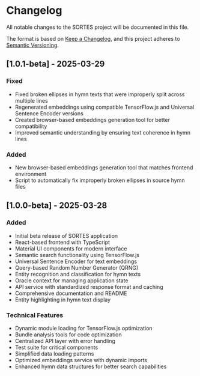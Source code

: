 # Changelog

All notable changes to the SORTES project will be documented in this file.

The format is based on [Keep a Changelog](https://keepachangelog.com/en/1.0.0/),
and this project adheres to [Semantic Versioning](https://semver.org/spec/v2.0.0.html).

## [1.0.1-beta] - 2025-03-29

### Fixed
- Fixed broken ellipses in hymn texts that were improperly split across multiple lines
- Regenerated embeddings using compatible TensorFlow.js and Universal Sentence Encoder versions
- Created browser-based embeddings generation tool for better compatibility
- Improved semantic understanding by ensuring text coherence in hymn lines

### Added
- New browser-based embeddings generation tool that matches frontend environment
- Script to automatically fix improperly broken ellipses in source hymn files

## [1.0.0-beta] - 2025-03-28

### Added
- Initial beta release of SORTES application
- React-based frontend with TypeScript
- Material UI components for modern interface
- Semantic search functionality using TensorFlow.js
- Universal Sentence Encoder for text embeddings
- Query-based Random Number Generator (QRNG)
- Entity recognition and classification for hymn texts
- Oracle context for managing application state
- API service with standardized response format and caching
- Comprehensive documentation and README
- Entity highlighting in hymn text display

### Technical Features
- Dynamic module loading for TensorFlow.js optimization
- Bundle analysis tools for code optimization
- Centralized API layer with error handling
- Test suite for critical components
- Simplified data loading patterns
- Optimized embeddings service with dynamic imports
- Enhanced hymn data structures for better search capabilities 